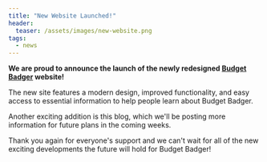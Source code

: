 ```yaml
---
title: "New Website Launched!"
header:
  teaser: /assets/images/new-website.png
tags:
  - news
---
```


**We are proud to announce the launch of the newly redesigned [Budget Badger](https://budgetbadger.io) website!**

The new site features a modern design, improved functionality, and easy access to essential information to help people learn about Budget Badger.

Another exciting addition is this blog, which we'll be posting more information for future plans in the coming weeks.

Thank you again for everyone's support and we can't wait for all of the new exciting developments the future will hold for Budget Badger!
